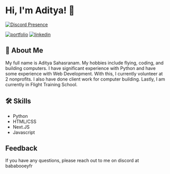 # Hi, I'm Aditya! 👋


[![Discord Presence](https://lanyard.cnrad.dev/api/834447482473283635)](https://discord.com/users/834447482473283635)

[![portfolio](https://img.shields.io/badge/my_portfolio-000?style=for-the-badge&logo=ko-fi&logoColor=white)](https://adityasahas.tech/)
[![linkedin](https://img.shields.io/badge/linkedin-0A66C2?style=for-the-badge&logo=linkedin&logoColor=white)](https://www.linkedin.com/in/aditya-sahasranam-1a6499250/)



## 🚀 About Me
My full name is Aditya Sahasranam. My hobbies include flying, coding, and building computers. I have significant experience with Python and have some experience with Web Development. With this, I currently volunteer at 2 nonprofits. I also have done client work for computer building. Lastly, I am currently in Flight Training School.


## 🛠 Skills
- Python
- HTML/CSS
- Next.JS
- Javascript

## Feedback

If you have any questions, please reach out to me on discord at bababooeyfr


